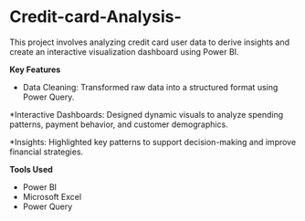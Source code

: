 # Credit-card-Analysis-
This project involves analyzing credit card user data to derive insights and create an interactive visualization dashboard using Power BI.



**Key Features**

* Data Cleaning: Transformed raw data into a structured format using Power Query.
  
*Interactive Dashboards: Designed dynamic visuals to analyze spending patterns, payment behavior, and customer demographics.

*Insights: Highlighted key patterns to support decision-making and improve financial strategies.


**Tools Used**
 - Power BI
 - Microsoft Excel
 - Power Query
